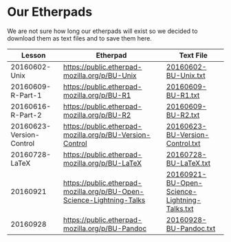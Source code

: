 # Our Etherpads 

We are not sure how long our etherpads will exist so we decided to download them as text files and to save them here. 

| Lesson | Etherpad | Text File | 
| ------ | -------- | --------- | 
| 20160602-Unix | https://public.etherpad-mozilla.org/p/BU-Unix| [20160602-BU-Unix.txt](20160602-BU-Unix.txt) | 
| 20160609-R-Part-1 | https://public.etherpad-mozilla.org/p/BU-R1 | [20160609-BU-R1.txt](20160609-BU-R1.txt) |
| 20160616-R-Part-2 | https://public.etherpad-mozilla.org/p/BU-R2 | [20160609-BU-R2.txt](20160609-BU-R2.txt) |
| 20160623-Version-Control | https://public.etherpad-mozilla.org/p/BU-Version-Control | [20160623-BU-Version-Control.txt](20160623-BU-Version-Control.txt) | 
| 20160728-LaTeX | https://public.etherpad-mozilla.org/p/BU-LaTeX | [20160728-BU-LaTeX.txt](20160728-BU-LaTeX.txt) |
| 20160921 | https://public.etherpad-mozilla.org/p/BU-Open-Science-Lightning-Talks | [20160921-BU-Open-Science-Lightning-Talks.txt](20160921-BU-Open-Science-Lightning-Talks.txt) | 
| 20160928 | https://public.etherpad-mozilla.org/p/BU-Pandoc | [20160928-BU-Pandoc.txt](20160928-BU-Pandoc.txt)
